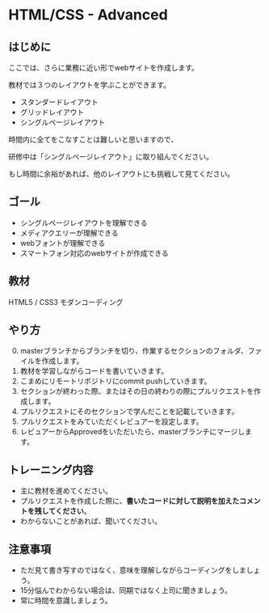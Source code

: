 # HTML/CSS - Advanced

## はじめに
ここでは、さらに業務に近い形でwebサイトを作成します。

教材では３つのレイアウトを学ぶことができます。

- スタンダードレイアウト
- グリッドレイアウト
- シングルページレイアウト

時間内に全てをこなすことは難しいと思いますので、

研修中は「シングルページレイアウト」に取り組んでください。

もし時間に余裕があれば、他のレイアウトにも挑戦して見てください。

## ゴール
- シングルページレイアウトを理解できる
- メディアクエリーが理解できる
- webフォントが理解できる
- スマートフォン対応のwebサイトが作成できる

## 教材
HTML5 / CSS3 モダンコーディング

## やり方
0. masterブランチからブランチを切り、作業するセクションのフォルダ、ファイルを作成します。
1. 教材を学習しながらコードを書いていきます。
2. こまめにリモートリポジトリにcommit pushしていきます。
3. セクションが終わった際、またはその日の終わりの際にプルリクエストを作成します。
4. プルリクエストにそのセクションで学んだことを記載していきます。
4. プルリクエストをみていただくレビュアーを設定します。
5. レビュアーからApprovedをいただいたら、masterブランチにマージします。

## トレーニング内容
- 主に教材を進めてください。
- プルリクエストを作成した際に、**書いたコードに対して説明を加えたコメントを残してください**。
- わからないことがあれば、聞いてください。

## 注意事項
- ただ見て書き写すのではなく、意味を理解しながらコーディングをしましょう。
- 15分悩んでわからない場合は、同期ではなく上司に聞きましょう。
- 常に時間を意識しましょう。